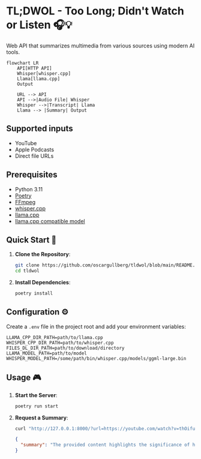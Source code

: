# TL;DWOL - Too Long; Didn't Watch or Listen 🎧💡

Web API that summarizes multimedia from various sources using modern AI tools.

```mermaid
flowchart LR
    API[HTTP API]
    Whisper[whisper.cpp]
    Llama[llama.cpp]
    Output

    URL --> API
    API -->|Audio File| Whisper
    Whisper -->|Transcript| Llama
    Llama --> |Summary| Output
```

## Supported inputs

- YouTube
- Apple Podcasts
- Direct file URLs

## Prerequisites

- Python 3.11
- [Poetry](https://python-poetry.org/)
- [FFmpeg](https://ffmpeg.org/)
- [whisper.cpp](https://github.com/ggerganov/whisper.cpp)
- [llama.cpp](https://github.com/ggerganov/llama.cpp)
- [llama.cpp compatible model](https://huggingface.co/NousResearch/Nous-Hermes-Llama2-13b)

## Quick Start 🚀

1. **Clone the Repository**:

   ```bash
   git clone https://github.com/oscargullberg/tldwol/blob/main/README.md
   cd tldwol
   ```

2. **Install Dependencies**:

   ```bash
   poetry install
   ```

## Configuration ⚙

Create a `.env` file in the project root and add your environment variables:

```env
LLAMA_CPP_DIR_PATH=path/to/llama.cpp
WHISPER_CPP_DIR_PATH=path/to/whisper.cpp
FILES_DL_DIR_PATH=path/to/download/directory
LLAMA_MODEL_PATH=path/to/model
WHISPER_MODEL_PATH=/some/path/bin/whisper.cpp/models/ggml-large.bin
```

## Usage 🎮

1. **Start the Server**:

   ```bash
   poetry run start
   ```

2. **Request a Summary**:

   ```bash
   curl "http://127.0.0.1:8000/?url=https://youtube.com/watch?v=thOifuHs6eY"
   ```

   ```json
   {
     "summary": "The provided content highlights the significance of hexagons in nature and human-made objects. It emphasizes the strength and stability of hexagons and ..."
   }
   ```
